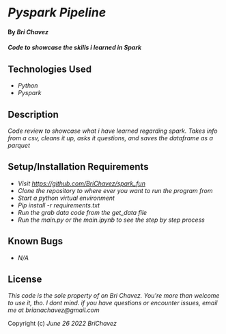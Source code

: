 # _Pyspark Pipeline_

#### By _**Bri Chavez**_

#### _Code to showcase the skills i learned in Spark_

## Technologies Used

* _Python_
* _Pyspark_

## Description

_Code review to showcase what i have learned regarding spark. Takes info from a csv, cleans it up, asks it questions, and saves the dataframe as a parquet_

## Setup/Installation Requirements

* _Visit https://github.com/BriChavez/spark_fun_
* _Clone the repository to where ever you want to run the program from_
* _Start a python virtual environment_
* _Pip install -r requirements.txt_
* _Run the grab data code from the get_data file_
* _Run the main.py or the main.ipynb to see the step by step process_

## Known Bugs

* _N/A_


## License

_This code is the sole property of on Bri Chavez. You're more than welcome to use it, tho. I dont mind. if you have questions or encounter issues, email me at brianachavez@gmail.com_

Copyright (c) _June 26 2022_ _BriChavez_
